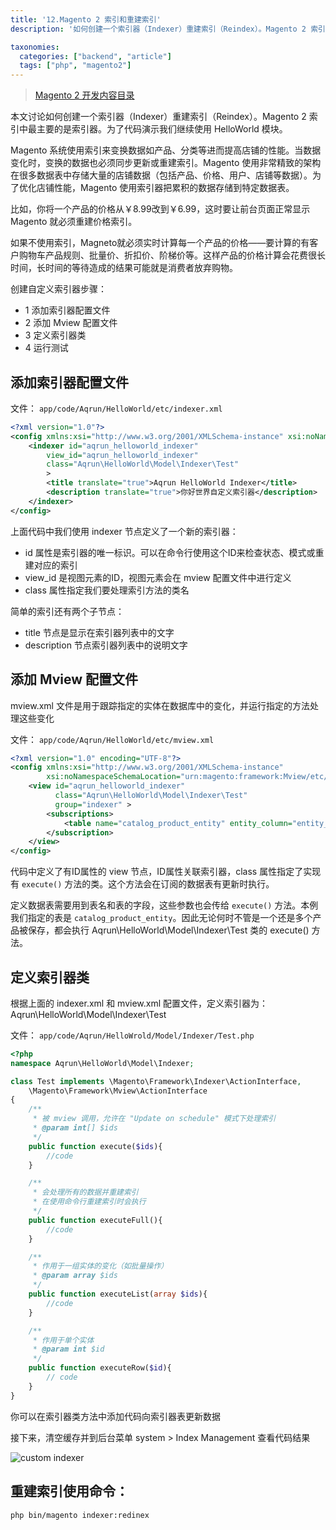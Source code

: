 ```yaml
---
title: '12.Magento 2 索引和重建索引'
description: '如何创建一个索引器（Indexer）重建索引（Reindex）。Magento 2 索引中最主要的是索引器'

taxonomies:
  categories: ["backend", "article"]
  tags: ["php", "magento2"]
---
```


> [Magento 2 开发内容目录](@/backend/2020-02-02-0.magento-menu.md)

本文讨论如何创建一个索引器（Indexer）重建索引（Reindex）。Magento 2 索引中最主要的是索引器。为了代码演示我们继续使用 HelloWorld 模块。

Magento 系统使用索引来变换数据如产品、分类等进而提高店铺的性能。当数据变化时，变换的数据也必须同步更新或重建索引。Magento 使用非常精致的架构在很多数据表中存储大量的店铺数据（包括产品、价格、用户、店铺等数据）。为了优化店铺性能，Magento 使用索引器把累积的数据存储到特定数据表。

比如，你将一个产品的价格从￥8.99改到￥6.99，这时要让前台页面正常显示 Magento 就必须重建价格索引。

如果不使用索引，Magneto就必须实时计算每一个产品的价格——要计算的有客户购物车产品规则、批量价、折扣价、阶梯价等。这样产品的价格计算会花费很长时间，长时间的等待造成的结果可能就是消费者放弃购物。

创建自定义索引器步骤：

* 1 添加索引器配置文件
* 2 添加 Mview 配置文件
* 3 定义索引器类
* 4 运行测试

## 添加索引器配置文件

文件： `app/code/Aqrun/HelloWorld/etc/indexer.xml`

```xml
<?xml version="1.0"?>
<config xmlns:xsi="http://www.w3.org/2001/XMLSchema-instance" xsi:noNamespaceSchemaLocation="urn:magento:framework:Indexer/etc/indexer.xsd">
    <indexer id="aqrun_helloworld_indexer" 
        view_id="aqrun_helloworld_indexer"
        class="Aqrun\HelloWorld\Model\Indexer\Test"
        >
        <title translate="true">Aqrun HelloWorld Indexer</title>
        <description translate="true">你好世界自定义索引器</description>
    </indexer>
</config>
```

上面代码中我们使用 indexer 节点定义了一个新的索引器：

* id 属性是索引器的唯一标识。可以在命令行使用这个ID来检查状态、模式或重建对应的索引
* view_id 是视图元素的ID，视图元素会在 mview 配置文件中进行定义
* class 属性指定我们要处理索引方法的类名

简单的索引还有两个子节点：

* title 节点是显示在索引器列表中的文字
* description 节点索引器列表中的说明文字

## 添加 Mview 配置文件

mview.xml 文件是用于跟踪指定的实体在数据库中的变化，并运行指定的方法处理这些变化

文件： `app/code/Aqrun/HelloWorld/etc/mview.xml`

```xml
<?xml version="1.0" encoding="UTF-8"?>
<config xmlns:xsi="http://www.w3.org/2001/XMLSchema-instance"
        xsi:noNamespaceSchemaLocation="urn:magento:framework:Mview/etc/mview.xsd">
    <view id="aqrun_helloworld_indexer"
          class="Aqrun\HelloWorld\Model\Indexer\Test"
          group="indexer" >
        <subscriptions>
            <table name="catalog_product_entity" entity_column="entity_id"/>
        </subscription>
    </view>
</config>
```

代码中定义了有ID属性的 view 节点，ID属性关联索引器，class 属性指定了实现有 `execute()` 方法的类。这个方法会在订阅的数据表有更新时执行。

定义数据表需要用到表名和表的字段，这些参数也会传给 `execute()` 方法。本例我们指定的表是 `catalog_product_entity`。因此无论何时不管是一个还是多个产品被保存，都会执行 Aqrun\HelloWorld\Model\Indexer\Test 类的 execute() 方法。

## 定义索引器类

根据上面的 indexer.xml 和 mview.xml 配置文件，定义索引器为： Aqrun\HelloWorld\Model\Indexer\Test

文件： `app/code/Aqrun/HelloWrold/Model/Indexer/Test.php`

```php
<?php
namespace Aqrun\HelloWorld\Model\Indexer;

class Test implements \Magento\Framework\Indexer\ActionInterface,
    \Magento\Framework\Mview\ActionInterface
{
    /**
     * 被 mview 调用，允许在 "Update on schedule" 模式下处理索引
     * @param int[] $ids
     */
    public function execute($ids){
        //code
    }

    /**
     * 会处理所有的数据并重建索引
     * 在使用命令行重建索引时会执行
     */
    public function executeFull(){
        //code
    }

    /**
     * 作用于一组实体的变化（如批量操作）
     * @param array $ids
     */
    public function executeList(array $ids){
        //code
    }

    /**
     * 作用于单个实体
     * @param int $id
     */
    public function executeRow($id){
        // code
    }
}
```

你可以在索引器类方法中添加代码向索引器表更新数据

接下来，清空缓存并到后台菜单  system > Index Management 查看代码结果

![custom indexer](https://cdn.oicnp.com/images/magento2/12-custom-indexer.png)

## 重建索引使用命令：

```bash
php bin/magento indexer:redinex
```